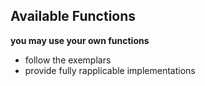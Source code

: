 ## Available Functions

**you may use your own functions**
- follow the exemplars
- provide fully rapplicable implementations
